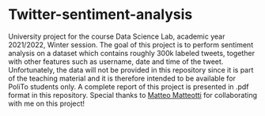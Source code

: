 # Twitter-sentiment-analysis
University project for the course Data Science Lab, academic year 2021/2022, Winter session. 
The goal of this project is to perform sentiment analysis on a dataset which contains roughly 300k labeled tweets, together with other features such as username, date and time of the tweet. Unfortunately, the data will not be provided in this repository since it is part of the teaching material and it is therefore intended to be available for PoliTo students only. A complete report of this project is presented in .pdf format in this repository.
Special thanks to [Matteo Matteotti](https://github.com/mttmtt31) for collaborating with me on this project!
